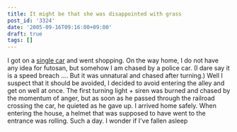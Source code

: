 ```yaml
---
title: It might be that she was disappointed with grass
post_id: '3324'
date: '2005-09-16T09:16:00+09:00'
draft: true
tags: []
---
```


I got on a [single car](/tag/yb-1) and went shopping. On the way home, I do not have any idea for futosan, but somehow I am chased by a police car. (I dare say it is a speed breach .... But it was unnatural and chased after turning.) Well I suspect that it should be avoided, I decided to avoid entering the alley and get on well at once. The first turning light + siren was burned and chased by the momentum of anger, but as soon as he passed through the railroad crossing the car, he quieted as he gave up. I arrived home safely. When entering the house, a helmet that was supposed to have went to the entrance was rolling. Such a day. I wonder if I've fallen asleep
